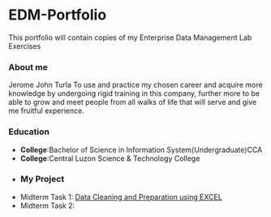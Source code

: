 # EDM-Portfolio
This portfolio will contain copies of my Enterprise Data Management Lab Exercises
### About me 
Jerome John Turla
To use and practice my chosen career and acquire more knowledge by undergoing rigid training in this company, further more to be able to grow and meet people from all walks of life that will serve and give me fruitful experience.
### Education
- **College**:Bachelor of Science in Information System(Undergraduate)CCA
- **College**:Central Luzon Science & Technology College
- ### My Project
- Midterm Task 1:  [Data Cleaning and Preparation using EXCEL](https://github.com/DarthJedi1221/EDM-Portfolio/tree/main/Midterm_Task1#readme)
- Midterm Task 2:
